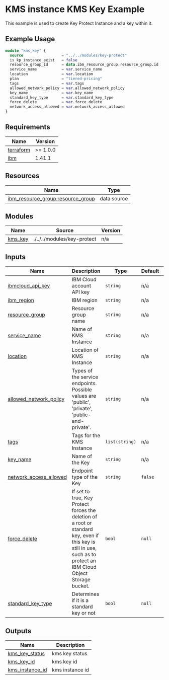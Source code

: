 # KMS instance KMS Key Example

This example is used to create Key Protect Instance and a key within it.

## Example Usage

``` terraform
module "kms_key" {
  source                 = "../../modules/key-protect"
  is_kp_instance_exist   = false
  resource_group_id      = data.ibm_resource_group.resource_group.id
  service_name           = var.service_name
  location               = var.location
  plan                   = "tiered-pricing"
  tags                   = var.tags
  allowed_network_policy = var.allowed_network_policy
  key_name               = var.key_name
  standard_key_type      = var.standard_key_type
  force_delete           = var.force_delete
  network_access_allowed = var.network_access_allowed
}
```
## Requirements

| Name | Version |
|------|---------|
| <a name="requirement_terraform"></a> [terraform](#requirement\_terraform) | >= 1.0.0 |
| <a name="requirement_ibm"></a> [ibm](#requirement\_ibm) | 1.41.1 |

## Resources

| Name | Type |
|------|------|
| [ibm_resource_group.resource_group](https://registry.terraform.io/providers/IBM-Cloud/ibm/1.41.1/docs/data-sources/resource_group) | data source |

## Modules

| Name | Source | Version |
|------|--------|---------|
| <a name="module_kms_key"></a> [kms\_key](#module\_kms\_key) | ./../../modules/key-protect | n/a |

## Inputs
| Name | Description | Type | Default | Required |
|------|-------------|------|---------|:--------:|
| <a name="input_ibmcloud_api_key"></a> [ibmcloud\_api\_key](#input\_ibmcloud\_api\_key) | IBM Cloud account API key | `string` | n/a | yes |
| <a name="input_ibm_region"></a> [ibm\_region](#input\_ibm\_region) | IBM region | `string` | n/a | yes |
| <a name="input_resource_group"></a> [resource\_group](#input\_resource\_group) | Resource group name | `string` | n/a | yes |
| <a name="input_service_name"></a> [service\_name](#input\_service\_name) | Name of KMS Instance | `string` | n/a | yes |
| <a name="input_location"></a> [location](#input\_location) | Location of KMS Instance| `string` | n/a | yes |
| <a name="input_allowed_network_policy"></a> [allowed\_network\_policy](#input\_allowed\_network\_policy) | Types of the service endpoints. Possible values are 'public', 'private', 'public-and-private'. | `string` | n/a | no |
| <a name="input_tags"></a> [tags](#input\_tags) | Tags for the KMS Instance | `list(string)` | n/a | no |
| <a name="input_key_name"></a> [key\_name](#input\_key\_name) | Name of the Key | `string` | n/a | yes |
| <a name="input_network_access_allowed"></a> [network\_access\_allowed](#input\_network\_access\_allowed) | Endpoint type of the Key | `string` | `false` | no |
| <a name="input_force_delete"></a> [force\_delete](#input\_force\_delete) | If set to true, Key Protect forces the deletion of a root or standard key, even if this key is still in use, such as to protect an IBM Cloud Object Storage bucket. | `bool` | `null` | no |
| <a name="input_standard_key_type"></a> [standard\_key\_type](#input\_standard\_key\_type) | Determines if it is a standard key or not | `bool` | `null` | no |


## Outputs

| Name | Description |
|------|-------------|
| <a name="output_kms_key_status"></a> [kms\_key\_status](#output\_kms\_key\_status) | kms key status |
| <a name="output_kms_key_id"></a> [kms\_key\_id](#output\_kms\_key\_id) | kms key id |
| <a name="output_kms_instance_id"></a> [kms\_instance\_id](#output\_kms\_instance\_id) | kms instance id |
